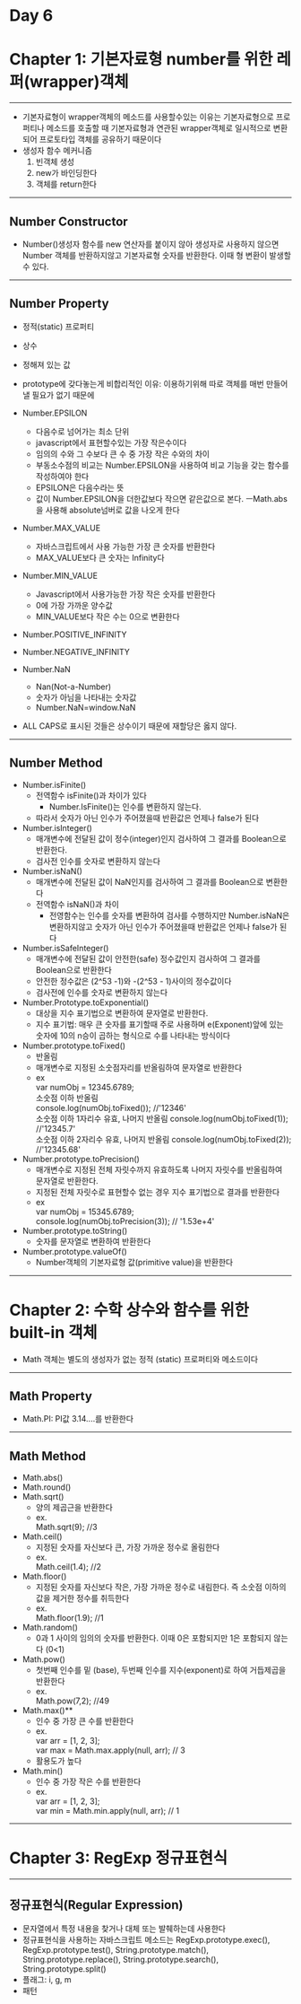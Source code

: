 <h1>Day 6</h1>   
<h1>Chapter 1: 기본자료형 number를 위한 레퍼(wrapper)객체</h1>

---

- 기본자료형이 wrapper객체의 메소드를 사용할수있는 이유는 기본자료형으로 프로퍼티나 메소드를 호출할 때 기본자료형과 연관된 wrapper객체로 일시적으로 변환되어 프로토타입 객체를 공유하기 때문이다
- 생성자 함수 메커니즘 
    1. 빈객체 생성
    2. new가 바인딩한다
    3. 객체를 return한다

---

<h2>Number Constructor</h2>  

- Number()생성자 함수를 new 연산자를 붙이지 않아 생성자로 사용하지 않으면 Number 객체를 반환하지않고 기본자료형 숫자를 반환한다. 이때 형 변환이 발생할 수 있다.

---

<h2>Number Property</h2>

- 정적(static) 프로퍼티  
- 상수  
- 정해져 있는 값
- prototype에 갖다놓는게 비합리적인 이유: 이용하기위해 따로 객체를 매번 만들어낼 필요가 없기 때문에 
- Number.EPSILON
    - 다음수로 넘어가는 최소 단위
    - javascript에서 표현할수있는 가장 작은수이다
    - 임의의 수와 그 수보다 큰 수 중 가장 작은 수와의 차이
    - 부동소수점의 비교는 Number.EPSILON을 사용하여 비교 기능을 갖는 함수를 작성하여야 한다
    - EPSILON은 다음수라는 뜻 
    - 값이 Number.EPSILON을 더한값보다 작으면 같은값으로 본다.
    ㅡMath.abs을 사용해 absolute넘버로 값을 나오게 한다
- Number.MAX_VALUE
    - 자바스크립트에서 사용 가능한 가장 큰 숫자를 반환한다
    - MAX_VALUE보다 큰 숫자는 Infinity다
- Number.MIN_VALUE
    - Javascript에서 사용가능한 가장 작은 숫자를 반환한다
    - 0에 가장 가까운 양수값
    - MIN_VALUE보다 작은 수는 0으로 변환한다
- Number.POSITIVE_INFINITY
- Number.NEGATIVE_INFINITY
- Number.NaN
    - Nan(Not-a-Number)
    - 숫자가 아님을 나타내는 숫자값
    - Number.NaN=window.NaN

- ALL CAPS로 표시된 것들은 상수이기 때문에 재할당은 옳지 않다.

---

<h2>Number Method</h2>

- Number.isFinite()
    - 전역함수 isFinite()과 차이가 있다
        - Number.IsFinite()는 인수를 변환하지 않는다.
    - 따라서 숫자가 아닌 인수가 주어졌을때 반환값은 언제나 false가 된다
- Number.isInteger()
    - 매개변수에 전달된 값이 정수(integer)인지 검사하여 그 결과를 Boolean으로 반환한다. 
    - 검사전 인수를 숫자로 변환하지 않는다
- Number.isNaN()
    - 매개변수에 전달된 값이 NaN인지를 검사하여 그 결과를 Boolean으로 변환한다
    - 전역함수 isNaN()과 차이
        - 전영함수는 인수를 숫자를 변환하여 검사를 수행하지만 Number.isNaN은 변환하지않고 숫자가 아닌 인수가 주어졌을때 반환값은 언제나 false가 된다
- Number.isSafeInteger()
    - 매개변수에 전달된 값이 안전한(safe) 정수값인지 검사하여 그 결과를 Boolean으로 반환한다
    - 안전한 정수값은 (2^53 -1)와 -(2^53 - 1)사이의 정수값이다
    - 검사전에 인수를 숫자로 변환하지 않는다
- Number.Prototype.toExponential()
    - 대상을 지수 표기법으로 변환하여 문자열로 반환한다.
    - 지수 표기법: 매우 큰 숫자를 표기할때 주로 사용하며 e(Exponent)앞에 있는 숫자에 10의 n승이 곱하는 형식으로 수를 나타내는 방식이다
- Number.prototype.toFixed()
    - 반올림
    - 매개변수로 지정된 소숫점자리를 반올림하여 문자열로 반환한다
    - ex  
        var numObj = 12345.6789;  
            소숫점 이하 반올림  
        console.log(numObj.toFixed());    //'12346'  
        소숫점 이하 1자리수 유효, 나머지 반올림
        console.log(numObj.toFixed(1));   //'12345.7'  
        소숫점 이하 2자리수 유효, 나머지 반올림
        console.log(numObj.toFixed(2));   //'12345.68'  
- Number.prototype.toPrecision()
    - 매개변수로 지정된 전체 자릿수까지 유효하도록 나머지 자릿수를 반올림하여 문자열로 반환한다.
    - 지정된 전체 자릿수로 표현할수 없는 경우 지수 표기법으로 결과를 반환한다
    - ex  
        var numObj = 15345.6789;  
        console.log(numObj.toPrecision(3));  // '1.53e+4'
- Number.prototype.toString()
    - 숫자를 문자열로 변환하여 반환한다
- Number.prototype.valueOf()
    - Number객체의 기본자료형 값(primitive value)을 반환한다

---

<h1>Chapter 2: 수학 상수와 함수를 위한 built-in 객체</h1>

- Math 객체는 별도의 생성자가 없는 정적 (static) 프로퍼티와 메소드이다

---

<h2>Math Property</h2>

- Math.PI: PI값 3.14....를 반환한다

---

<h2>Math Method</h2>

- Math.abs()
- Math.round()
- Math.sqrt()
    - 양의 제곱근을 반환한다
    - ex.  
    Math.sqrt(9); //3
- Math.ceil()
    - 지정된 숫자를 자신보다 큰, 가장 가까운 정수로 올림한다
    - ex.  
    Math.ceil(1.4); //2
- Math.floor()
    - 지정된 숫자를 자신보다 작은, 가장 가까운 정수로 내림한다. 즉 소숫점 이하의 값을 제거한 정수를 취득한다
    - ex.  
    Math.floor(1.9); //1
- Math.random()
    - 0과 1 사이의 임의의 숫자를 반환한다. 이때 0은 포함되지만 1은 포함되지 않는다 (0<1)
- Math.pow()
    - 첫번째 인수를 밑 (base), 두번째 인수를 지수(exponent)로 하여 거듭제곱을 반환한다
    - ex.  
    Math.pow(7,2); //49
- Math.max()**
    - 인수 중 가장 큰 수를 반환한다
    - ex.  
    var arr = [1, 2, 3];  
    var max = Math.max.apply(null, arr); // 3
    - 활용도가 높다
- Math.min()
    - 인수 중 가장 작은 수를 반환한다
    - ex.  
    var arr = [1, 2, 3];  
    var min = Math.min.apply(null, arr); // 1

---

<h1>Chapter 3: RegExp 정규표현식</h1>

---

<h2>정규표현식(Regular Expression)</h2>

- 문자열에서 특정 내용을 찾거나 대체 또는 발췌하는데 사용한다
- 정규표현식을 사용하는 자바스크립트 메소드는 RegExp.prototype.exec(), RegExp.prototype.test(), String.prototype.match(), String.prototype.replace(), String.prototype.search(), String.prototype.split()
- 플래그: i, g, m
- 패턴
